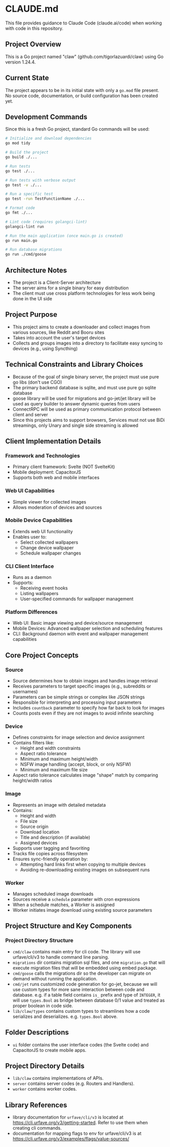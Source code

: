 # CLAUDE.md

This file provides guidance to Claude Code (claude.ai/code) when working with code in this repository.

## Project Overview

This is a Go project named "claw" (github.com/tigorlazuardi/claw) using Go version 1.24.4.

## Current State

The project appears to be in its initial state with only a `go.mod` file present. No source code, documentation, or build configuration has been created yet.

## Development Commands

Since this is a fresh Go project, standard Go commands will be used:

```bash
# Initialize and download dependencies
go mod tidy

# Build the project
go build ./...

# Run tests
go test ./...

# Run tests with verbose output
go test -v ./...

# Run a specific test
go test -run TestFunctionName ./...

# Format code
go fmt ./...

# Lint code (requires golangci-lint)
golangci-lint run

# Run the main application (once main.go is created)
go run main.go

# Run database migrations
go run ./cmd/goose
```

## Architecture Notes

- The project is a Client-Server architecture
- The server aims for a single binary for easy distribution
- The client must use cross platform technologies for less work being done in the UI side

## Project Purpose

- This project aims to create a downloader and collect images from various sources, like Reddit and Booru sites
- Takes into account the user's target devices
- Collects and groups images into a directory to facilitate easy syncing to devices (e.g., using Syncthing)

## Technical Constraints and Library Choices

- Because of the goal of single binary server, the project must use pure go libs (don't use CGO)
- The primary backend database is sqlite, and must use pure go sqlite database
- goose library will be used for migrations and go-jet/jet library will be used as query builder to answer dynamic queries from users
- ConnectRPC will be used as primary communication protocol between client and server
- Since this projects aims to support browsers, Services must not use BiDi streamings, only Unary and single side streaming is allowed

## Client Implementation Details

### Framework and Technologies

- Primary client framework: Svelte (NOT SvelteKit)
- Mobile deployment: CapacitorJS
- Supports both web and mobile interfaces

### Web UI Capabilities

- Simple viewer for collected images
- Allows moderation of devices and sources

### Mobile Device Capabilities

- Extends web UI functionality
- Enables user to:
  - Select collected wallpapers
  - Change device wallpaper
  - Schedule wallpaper changes

### CLI Client Interface

- Runs as a daemon
- Supports:
  - Receiving event hooks
  - Listing wallpapers
  - User-specified commands for wallpaper management

### Platform Differences

- Web UI: Basic image viewing and device/source management
- Mobile Devices: Advanced wallpaper selection and scheduling features
- CLI: Background daemon with event and wallpaper management capabilities

## Core Project Concepts

### Source

- Source determines how to obtain images and handles image retrieval
- Receives parameters to target specific images (e.g., subreddits or usernames)
- Parameters can be simple strings or complex like JSON strings
- Responsible for interpreting and processing input parameters
- Includes `countback` parameter to specify how far back to look for images
- Counts posts even if they are not images to avoid infinite searching

### Device

- Defines constraints for image selection and device assignment
- Contains filters like:
  - Height and width constraints
  - Aspect ratio tolerance
  - Minimum and maximum height/width
  - NSFW image handling (accept, block, or only NSFW)
  - Minimum and maximum file size
- Aspect ratio tolerance calculates image "shape" match by comparing height/width ratios

### Image

- Represents an image with detailed metadata
- Contains:
  - Height and width
  - File size
  - Source origin
  - Download location
  - Title and description (if available)
  - Assigned devices
- Supports user tagging and favoriting
- Tracks file copies across filesystem
- Ensures sync-friendly operation by:
  - Attempting hard links first when copying to multiple devices
  - Avoiding re-downloading existing images on subsequent runs

### Worker

- Manages scheduled image downloads
- Sources receive a `schedule` parameter with cron expressions
- When a schedule matches, a Worker is assigned
- Worker initiates image download using existing source parameters

## Project Structure and Key Components

### Project Directory Structure

- `cmd/claw` contains main entry for cli code. The library will use urfave/cli/v3 to handle command line parsing.
- `migrations` dir contains migration sql files, and one `migration.go` that will execute migration files that will be embedded using embed package.
- `cmd/goose` calls the migrations dir so the developer can migrate on demand without running the application.
- `cmd/jet` runs customized code generation for go-jet, because we will use custom types for more sane interaction between code and database. e.g. if a table field contains `is_` prefix and type of `INTEGER`, it will use `types.Bool` as bridge between database 0/1 value and treated as proper boolean in code side.
- `lib/claw/types` contains custom types to streamlines how a code serializes and deserializes. e.g. `types.Bool` above.

## Folder Descriptions

- `ui` folder contains the user interface codes (the Svelte code) and CapacitorJS to create mobile apps.

## Project Directory Details

- `lib/claw` contains implementations of APIs.
- `server` contains server codes (e.g. Routers and Handlers).
- `worker` contains worker codes.

## Library References

- library documentation for `urfave/cli/v3` is located at https://cli.urfave.org/v3/getting-started. Refer to use them when creating cli commands.
- documentation for mapping flags to env for urfave/cli/v3 is at https://cli.urfave.org/v3/examples/flags/value-sources/